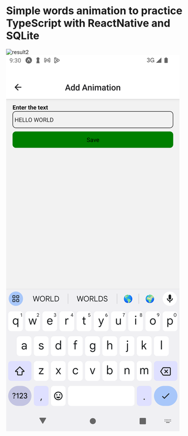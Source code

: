 # Simple words animation to practice TypeScript with ReactNative and SQLite

![result2](https://github.com/EllianCampos/animated-words-react-native/blob/master/assets/images/result/result2.png?raw=true)
![result1](https://github.com/EllianCampos/animated-words-react-native/blob/master/assets/images/result/result1.png?raw=true)
